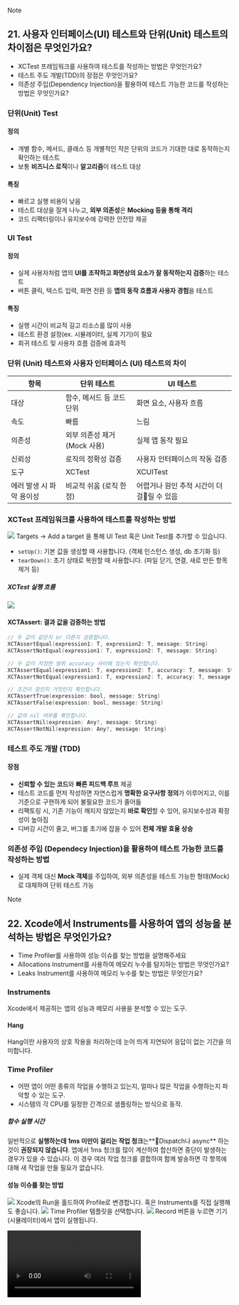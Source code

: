 > [!note]
> ## 21. 사용자 인터페이스(UI) 테스트와 단위(Unit) 테스트의 차이점은 무엇인가요?
> - XCTest 프레임워크를 사용하여 테스트를 작성하는 방법은 무엇인가요?
> - 테스트 주도 개발(TDD)의 장점은 무엇인가요?
> - 의존성 주입(Dependency Injection)을 활용하여 테스트 가능한 코드를 작성하는 방법은 무엇인가요?
### 단위(Unit) Test
#### 정의
- 개별 함수, 메서드, 클래스 등 개별적인 작은 단위의 코드가 기대한 대로 동작하는지 확인하는 테스트
- 보통 **비즈니스 로직**이나 **알고리즘**이 테스트 대상
#### 특징
- 빠르고 실행 비용이 낮음
- 테스트 대상을 잘게 나누고, **외부 의존성**은 **Mocking 등을 통해 격리**
- 코드 리팩터링이나 유지보수에 강력한 안전망 제공
### UI Test
#### 정의
- 실제 사용자처럼 앱의 **UI를 조작하고 화면상의 요소가 잘 동작하는지 검증**하는 테스트
- 버튼 클릭, 텍스트 입력, 화면 전환 등 **앱의 동작 흐름과 사용자 경험**을 테스트
#### 특징
- 실행 시간이 비교적 길고 리소스를 많이 사용
- 테스트 환경 설정(ex. 시뮬레이터, 실제 기기)이 필요
- 회귀 테스트 및 사용자 흐름 검증에 효과적
### 단위 (Unit) 테스트와 사용자 인터페이스 (UI) 테스트의 차이
| 항목             | 단위 테스트             | UI 테스트                    |
| -------------- | ------------------ | ------------------------- |
| 대상             | 함수, 메서드 등 코드 단위    | 화면 요소, 사용자 흐름             |
| 속도             | 빠름                 | 느림                        |
| 의존성            | 외부 의존성 제거(Mock 사용) | 실제 앱 동작 필요                |
| 신뢰성            | 로직의 정확성 검증         | 사용자 인터페이스의 작동 검증          |
| 도구             | XCTest             | XCUITest                  |
| 에러 발생 시 파악 용이성 | 비교적 쉬움 (로직 한정)     | 어렵거나 원인 추적 시간이 더 걸릴 수 있음 |
### XCTest 프레임워크를 사용하여 테스트를 작성하는 방법
![](https://i.imgur.com/oVF7vZf.png)
Targets -> Add a target 을 통해 UI Test 혹은 Unit Test를 추가할 수 있습니다.

- `setUp()`: 기본 값을 생성할 때 사용합니다. (객체 인스턴스 생성, db 초기화 등)
- `tearDown()`: 초기 상태로 복원할 때 사용합니다. (파일 닫기, 연결, 새로 만든 항목 제거 등)

##### XCTest 실행 흐름
![](https://i.imgur.com/qdnqGCX.png)
#### XCTAssert: 결과 값을 검증하는 방법
```swift
// 두 값이 같은지 or 다른지 검증합니다.
XCTAssertEqual(expression1: T, expression2: T, message: String)
XCTAssertNotEqual(expression1: T, expression2: T, message: String)

// 두 값이 지정한 범위 accuracy 사이에 있는지 확인합니다.
XCTAssertEqual(expression1: T, expression2: T, accuracy: T, message: String)
XCTAssertNotEqual(expression1: T, expression2: T, accuracy: T, message: String)

// 조건이 참인지 거짓인지 확인합니다.
XCTAssertTrue(expression: bool, message: String)
XCTAssertFalse(expression: bool, message: String)

// 값의 nil 여부를 확인합니다.
XCTAssertNil(expression: Any?, message: String)
XCTAssertNotNil(expression: Any?, message: String)
```
### 테스트 주도 개발 (TDD)
#### 장점
- **신뢰할 수 있는 코드**와 **빠른 피드백 루프** 제공
- 테스트 코드를 먼저 작성하면 자연스럽게 **명확한 요구사항 정의**가 이루어지고, 이를 기준으로 구현하게 되어 불필요한 코드가 줄어듦
- 리팩토링 시, 기존 기능이 깨지지 않았는지 **바로 확인**할 수 있어, 유지보수성과 확장성이 높아짐
- 디버깅 시간이 줄고, 버그를 초기에 잡을 수 있어 **전체 개발 효율 상승**
### 의존성 주입 (Dependecy Injection)을 활용하여 테스트 가능한 코드를 작성하는 방법
- 실제 객체 대신 **Mock 객체**를 주입하여, 외부 의존성을 테스트 가능한 형태(Mock)로 대체하여 단위 테스트 가능

> [!note]
> ## 22. Xcode에서 Instruments를 사용하여 앱의 성능을 분석하는 방법은 무엇인가요?
> - Time Profiler를 사용하여 성능 이슈를 찾는 방법을 설명해주세요
> - Allocations Instrument를 사용하여 메모리 누수를 탐지하는 방법은 무엇인가요?
> - Leaks Instrument를 사용하여 메모리 누수를 찾는 방법은 무엇인가요?
### Instruments
Xcode에서 제공하는 앱의 성능과 메모리 사용을 분석할 수 있는 도구.
#### Hang
Hang이란 사용자의 상호 작용을 처리하는데 눈어 띄게 지연되어 응답이 없는 기간을 의미합니다.
### Time Profiler
- 어떤 앱이 어떤 종류의 작업을 수행하고 있는지, 얼마나 많은 작업을 수행하는지 파악할 수 있는 도구.
- 시스템의 각 CPU를 일정한 간격으로 샘플링하는 방식으로 동작.
##### 함수 실행 시간
일반적으로 **실행하는데 1ms 미만이 걸리는 작업 청크**는**Dispatch나 async** 하는 것이 **권장되지 않습니다**. 앱에서 1ms 청크를 많이 계산하여 합산하면 중단이 발생하는 경우가 있을 수 있습니다. 이 경우 여러 작업 청크를 결합하여 함께 발송하면 각 항목에 대해 새 작업을 만들 필요가 없습니다.
#### 성능 이슈를 찾는 방법
![](https://i.imgur.com/1j41Zdr.png)
Xcode의 Run을 홀드하여 Profile로 변경합니다. 혹은 Instruments를 직접 실행해도 좋습니다.
![](https://i.imgur.com/8DvZifB.png)
Time Profiler 템플릿을 선택합니다.
![](https://i.imgur.com/05yIBBE.png)
Record 버튼을 누르면 기기(시뮬레이터)에서 앱이 실행됩니다.

<video controls src="https://docs-assets.developer.apple.com/published/df4386fda9ca839c15d4580e3936789d/02-02-start-recording.mp4" />

<video controls src="https://docs-assets.developer.apple.com/published/bcbc9eb4e9ab7e7bb61be74530f6684a/02-02-hang-recording.mp4" />
이런 식으로 Hang 이걸리는 부분을 찾을 수 있습니다.
![](https://i.imgur.com/r0siQ8a.png)
가장 무거운 스택 추적의 일부 함수 이름은 기본 텍스트 색상으로 표시되는 반면 다른 함수 이름은 회색으로 표시됩니다.
원본 코드에 대한 정보가 Instruments에 있다면 색상으로 표시됩니다. (개발자가 작성한 코드)

<video controls src="https://docs-assets.developer.apple.com/published/1d519114f76521ee2b0b972ef56c068a/03-02-select-heaviest-stack-trace-row.mp4" />
스크롤을 통해 함수 호출 또는 심볼을 찾아서 해당 부분에 의해 Hang이 유발됨을 알 수 있습니다.

<video controls src="https://docs-assets.developer.apple.com/published/7dad22b6dfd6131e38458e6569390e0d/05-01-drag-view-body-instrument-to-document.mp4" />
SwiftUI의 View와 관련된 경우 Instrument를 추가하여 확인 가능합니다.

<video controls src="https://docs-assets.developer.apple.com/published/0de616cbf5dae12e69bbb11d8db889b9/05-01-expand-thumbnail-body-duration-in-summary.mp4" />
[Apple - Instruments Tutorials](https://developer.apple.com/tutorials/instruments/ensuring-work-executes-in-a-background-thread)
### Allocations Instrument
- 앱이 생성하고 사용하는 객체의 수, 크기, 생명 주기를 분석하는 데 사용
![](https://i.imgur.com/Esxqc7d.png)
Instruments 실행 후 Allocations template을 선택합니다.

### Leaks Instrument
- Retain cycle, 강한 참조로 인해 메모리에서 해제되지 않는 객체를 탐지
![](https://i.imgur.com/vyP9IJ9.png)
Instruments 실행 후 Lecks template을 선택합니다.
![](https://i.imgur.com/ssNvGGe.png)
[출처](https://ios-development.tistory.com/604)
memory leak이 발생하는 경우 빨간색 x표시가 보입니다.

> [!note]
> ## 23. Swift의 제네릭(Generic)에 대해 설명해주세요.
> - 제네릭을 사용하는 이유는 무엇인가요?
> - 제네릭 타입 파라미터와 제약 조건을 설정하는 방법은 무엇인가요?
> - 제네릭을 사용할 때의 장점과 주의할 점은 무엇인가요?
### 제네릭 Generic
- 타입에 의존하지 않는 범용 코드를 작성할 때 사용
- 제네릭을 사용해 중복을 피하고, 코드를 유연하게 작성할 수 있다.
- Swift의 강력한 특징 중 하나

만약 두 `Int` 값을 바꾸는 `swapTwoInts(_:_:)`라는 함수를 구현해야 한다고 하면 다음과 같이 구현할 수 있습니다.
```swift
func swapTwoInts(_ a: inout Int, _ b: inout Int) {
	let temporaryA = a
	a = b
	b = temporaryA
}
```
이 때, 다른 자료형에도 동일하게 값을 바꾸는 함수가 필요하다고 할 때, 제네릭을 사용하지 않는다면 `swapTwoDouble(_:_:)`, `swapTwoString(_:_:)` 등의 `타입만 다르고 동작은 동일한` 함수를 따로 만들어주어야 합니다.

이때 사용할 수 있는것이 제네릭입니다.
```swift
func swapTwoValues<T>(_ a: inout T, _ b: inout T) {
	let temporaryA = a
	a = b
	b = temporaryA
}
```
### 제네릭 타입 파라미터 & 제약 조건
#### 타입 파라미터
위 예시의 `T`를 `Type Parameter` 라고 합니다.
T라는 새로운 형식이 생성되는 것이 아닌, 실제 함수가 호출될 때 해당 매개변수의 타입으로 대체되는 **Placeholder** 입니다.
#### 타입 파라미터 이름 규칙
타입 파라미터는 제네릭 타입 간의 관계나 함수 간의 관계를 나타내기 위해 `Dictonary<Key, Value>`, `Array<Element>` 처럼 설명이 포함된 이름을 작성할 수 있습니다.
그러나 의미있는 관계가 없을 때에는 위 예시처럼 `T`, `U`, `V` 와 같은 단일 문자를 사용하여 이름을 지정하는 것이 일반적입니다.

타입 파라미터 이름으로는 **대문자 카멜 케이스(Upper Camel Case)** 를 사용하여, 값이 아닌 타입에 대한 지시자라는 것을 나타냅니다.
#### 타입 제약 (Type Constraints)
타입 파라미터가 특정 클래스를 상속하거나 특정 프로토콜 또는 프로토콜 구성을 준수해야 함을 지정해야 합니다.
즉, 제네릭 함수와 타입을 사용할 때, 특정 클래스의 하위 클래스나, 특정 프로토콜을 준수하는 타입만 받을 수 있도록 제약을 둘 수 있습니다.
```swift
func isSameValues<T>(_ a: T, _ b: T) -> Bool {
	return a == b  // Binary operator '==' can not be applied to two 'T' oerands
}
```
`==` 연산자는 a와 b의 타입이 Equatable 프로토콜을 준수할 때만 사용이 가능
지금은 a, b가 Equatable을 준수하지 않을 수 있기 때문에 컴파일 에러가 발생합니다.
따라서 다음과 같이 제네릭 타입에 제약을 둘 수 있습니다.
```swift
func isSameValues<T: Equatable>(_ a: T, _ b: T) -> Bool {
	return a == b
}
```
#### 제네릭 타입 확장 (Extending a Generic Type)
만약 제네릭 타입인 Stack이 다음과 같이 있다고 하자.
```swift
struct Stack<Element> {
    var items: [Element] = []
    mutating func push(_ item: Element) {
        items.append(item)
    }
    mutating func pop() -> Element {
        return items.removeLast()
    }
}
```
이때 스택의 가장 상단 항목을 반환하는 `topItem`이라는 읽기 전용 계산 프로퍼티를 추가하고 싶다면 다음과 같이 구현할 수 있습니다.
```swift
extension Stack {
	var topItem: Element? {
		return items.isEmpty ? nil : items[items.count - 1]
	}
}
```
#### where 절이 있는 제네릭 확장
위 예제의 Stack의 Element가 Equatable을 채택할 때, 특정 값이 `topItem`인지 판단하는 함수가 필요하다고 해보자.
```swift
extension Stack where Element: Equatable {
    func isTop(_ item: Element) -> Bool {
        guard let topItem = items.last else {
            return false
        }
        return topItem == item
    }
}
```
위 코드는 Element가 Equatable을 채택한 경우 isTop 함수를 통해 해당 원소가 top인지 여부를 판단할 수 있게 됩니다.
Element가 Equatable을 채택하지 않은 스택에서 `isTop` 함수를 호출하려고 하면 에러가 발생합니다.
```swift
struct NotEquatable { }
var notEquatableStack = Stack<NotEquatable>()
let notEquatableValue = NotEquatable()
notEquatableStack.push(notEquatableValue)
notEquatableStack.isTop(notEquatableValue)  // Error
```
#### 제네릭 함수와 오버로딩
특정 타입일 경우 제네릭이 아닌 다른 함수로 구현하고 싶으면 제네릭 함수를 **오버로딩**하면 됩니다.
이 경우 타입이 지정된 함수가 제네릭 함수보다 우선순위가 높아서 타입이 오버로딩된 함수가 실행이 됩니다.
```swift
func swapValues<T>(_ a: inout T, _ b: inout T) {
    print("generic func")
    let tempA = a
    a = b
    b = tempA
}
 
func swapValues(_ a: inout Int, _ b: inout Int) {
    print("specialized func")
    let tempA = a
    a = b
    b = tempA
}

var a = 1
var b = 2
swapValues(&a, &b)          //"specialized func"
 
var c = "Hi"
var d = "Sodeul!"
swapValues(&c, &d)          //"generic func"
```
### 제네릭의 장점과 주의할 점
#### 제네릭 장점
1. 코드 재사용성 증가
	- 같은 기능을 여러 타입에 대해 중복 작성하지 않고, **하나의 제네릭 함수나 타입으로 재사용 가능**
2. 타입 안정성 확보
	- 제네릭을 사용하면 타입 정보를 컴파일 타입에 알 수 있어서, **런타임 타입 오류를 방지할 수 있음**
3. 추상화 수준 향상
	- 특정 프로토콜을 채택한 타입들만 허용하는 방식으로 **의미 있는 타입 제약을 걸 수 있음**
#### 주의할 점
1. 가독성 저하
	- 타입 매개변수가 많아지거나 복잡한 제약이 들어가는 **지나친 추상화는 오히려 가독성이 떨어지고 유지보수가 어려워질 수 있음** 
2. 제약 없는 제네릭은 타입 안정성의 이점을 잃을 수 있음
```swift
func printType<T>(_ value: T) {
	print(value)
}
// 어떤 타입이든 허용되지만, 의미 있는 제약이나 행동 정의가 없음
```
3. 프로토콜에서 제네릭을 사용하고 싶다면 **associatedtype**을 사용해야 함
```swift
protocol Stack {
	associatedtype value
	associatedtype equatableValue: Equatable // 제약도 줄 수 있다.
	
	func push(_ value: value)
	func pop() -> value?
	func top<T: Equatable>() -> T? // 메서드를 선언할 때는 제네릭 사용 가능
}

struct MyStack: Stack {
	typealias value = Int
	typealias equatableValue = Int
	
	func push(_ value: value) {...}
	func pop() -> value? {...}
}

struct MyStack2: Stack {
	func push(_ value: Int) {...}  // typealias 없이도 추론이 가능하면 생략 가능
	...
}
```
4. 디버깅과 에러 메시지가 복잡해질 수 있음
	- 제네릭이 깊어질수록 컴파일 에러 메시지가 어려워짐 -> 명확한 타입 추론이 어렵다면 명시적인 타입 사용이 도움됨
> [!note]
> ## 24. Swift의 클로저와 함수의 차이점은 무엇인가요?
> - 클로저가 일급 객체(First-Class Citizen)인 이유는 무엇인가요?
> - 함수형 프로그래밍 패러다임에서 클로저가 어떻게 활용되나요?
#### 클로저
- 익명 함수, 변수에 저장하거나 인자로 전달할 수 있는 **일급 객체**
- Swift에서 함수는 이름이 있는 클로저 클로저이지만, 보통 Unnamed Closure를 클로저라고 부른다.
- 클로저는 **캡처 가능**하므로 더 유연하게 사용 가능
- 클로저는 `in` 키워드를 사용해 매개변수와 본문을 구분하고, **컨텍스트에 따라 타입을 생략 가능**
#### 클로저가 일급 객체인 이유
- 변수에 할당할 수 있고, 함수의 **인자 및 반환값**으로 사용할 수 있으며, **동적으로 생성**하거나 **데이터 구조에 저장**가능
#### 함수형 프로그래밍 패러다임에서 클로저가 어떻게 활용되나요?
- 함수형 프로그래밍에서는 **고차 함수**와 클로저를 함께 사용해 로직을 추상화
- ex. `map`, `filter`, `reduce` 와 같은 표준 라이브러리는 함수 클로저를 인자로 받아서 로직을 정의
- 클로저를 전달함으로써 **상태를 변경하지 않고**, **순수 함수 기반**으로 데이터 처리를 구성할 수 있음
### 요약
- Swift에서 클로저는 익명 함수이며, 캡처 기능이 있어 스코프 밖의 값을 기억할 수 있는 특징이 있음
- Swift의 모든 함수는 사실 클로저의 한 형태이고, 클로저는 변수에 할당되거나 인자로 전달될 수 있어 일급 객체로 분류
- 함수형 프로그래밍에서는 클로저를 이용해 map, filter, reduce 와 같은 고차 함수를 구성하여, 반복 로직을 간결하고 선언적으로 표현 가능

> [!note]
> ## 25. 동시성 프로그래밍에서 동기(Synchronous)와 비동기(Asynchronous)의 차이점은 무엇인가요?
> - iOS에서 비동기 작업을 처리하는 방법은 무엇인가요?
> - 세마포어(Semaphore)와 뮤텍스(Mutex)의 차이점은 무엇인가요?
### 동기와 비동기
#### 동기
- Task가 순차적으로 실행됨
- 실행 시점과 종료 시점을 명확하게 파악 가능
#### 비동기
- Task가 병렬적으로 실행됨
- 종료 시점을 명확하게 파악(예측)할 수 없다.
#### iOS에서 비동기 작업을 처리하는 방법
1. Completion Handler
```swift
func fetchData(completion: @escaping (Data?) -> Void) { ... }
```
2. DispatchQueue (GCD)
```swift
DispatchQueue.global().async {
	// 작업
	DispatchQueue.main.async {
		// UI 업데이트
	}
}
```
3. Operation & OperationQueue
```swift
let queue = OperationQueue()
queue.addOperation { ... }
```
4. async/await (Swift 5.5+)
```swift
let data = try await fetchData()
```
5. Combine / RxSwift
- 리액티브 프로그래밍 패턴 사용 가능
### 세마포어와 뮤텍스
#### 세마포어
- 하나의 리소스에 접근하는 것을 n개까지 허용할 수 있도록 함, 동시 접근 개수 제한
#### 뮤텍스
- 하나의 리소스에는 하나만 접근 가능, 단일 접근 보장 (상호 배제)
- Race Condition 방지
#### 예시
```swift
let semaphore = DispatchSemaphore(value: 2)
semaphore.wait()
semaphore.signal()

let lock = NSLock()
lock.lock()
lock.unlock()
```
